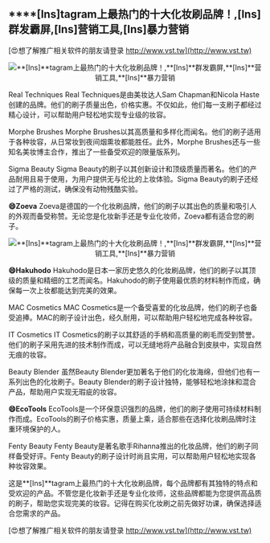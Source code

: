 ## ****[Ins]**tagram上最热门的十大化妆刷品牌！,**[Ins]**群发霸屏,**[Ins]**营销工具,**[Ins]**暴力营销**

[😍想了解推广相关软件的朋友请登录 http://www.vst.tw](http://www.vst.tw)

 <center><img src="https://vst.tw/MP4/tuiguang/png/5.png" alt="**[Ins]**tagram上最热门的十大化妆刷品牌！,**[Ins]**群发霸屏,**[Ins]**营销工具,**[Ins]**暴力营销"></center>

Real Techniques
Real Techniques是由美妆达人Sam Chapman和Nicola Haste创建的品牌。他们的刷子质量出色，价格实惠。不仅如此，他们每一支刷子都经过精心设计，可以帮助用户轻松地实现专业级的妆容。

Morphe Brushes
Morphe Brushes以其高质量和多样化而闻名。他们的刷子适用于各种妆容，从日常妆到夜间烟熏妆都能胜任。此外，Morphe Brushes还与一些知名美妆博主合作，推出了一些备受欢迎的限量版系列。

Sigma Beauty
Sigma Beauty的刷子以其创新设计和顶级质量而著名。他们的产品耐用且易于使用，为用户提供无与伦比的上妆体验。Sigma Beauty的刷子还经过了严格的测试，确保没有动物残酷实验。

**😄Zoeva**
Zoeva是德国的一个化妆刷品牌，他们的刷子以其出色的质量和吸引人的外观而备受称赞。无论您是化妆新手还是专业化妆师，Zoeva都有适合您的刷子。

 <center><img src="https://vst.tw/MP4/tuiguang/png/1.png" alt="**[Ins]**tagram上最热门的十大化妆刷品牌！,**[Ins]**群发霸屏,**[Ins]**营销工具,**[Ins]**暴力营销"></center>

**😄Hakuhodo**
Hakuhodo是日本一家历史悠久的化妆刷品牌，他们的刷子以其顶级的质量和精细的工艺而闻名。Hakuhodo的刷子使用最优质的材料制作而成，确保每一次上妆都能达到完美的效果。

MAC Cosmetics
MAC Cosmetics是一个备受喜爱的化妆品牌，他们的刷子也备受追捧。MAC的刷子设计出色，经久耐用，可以帮助用户轻松地完成各种妆容。

IT Cosmetics
IT Cosmetics的刷子以其舒适的手柄和高质量的刷毛而受到赞誉。他们的刷子采用先进的技术制作而成，可以无缝地将产品融合到皮肤中，实现自然无痕的妆容。

Beauty Blender
虽然Beauty Blender更加著名于他们的化妆海绵，但他们也有一系列出色的化妆刷子。Beauty Blender的刷子设计独特，能够轻松地涂抹和混合产品，帮助用户实现无瑕疵的妆容。

**😄EcoTools**
EcoTools是一个环保意识强烈的品牌，他们的刷子使用可持续材料制作而成。EcoTools的刷子价格实惠，质量上乘，适合那些在选择化妆刷品牌时注重环境保护的人。

Fenty Beauty
Fenty Beauty是著名歌手Rihanna推出的化妆品牌，他们的刷子同样备受好评。Fenty Beauty的刷子设计时尚且实用，可以帮助用户轻松地实现各种妆容效果。

这是**[Ins]**tagram上最热门的十大化妆刷品牌，每个品牌都有其独特的特点和受欢迎的产品。不管您是化妆新手还是专业化妆师，这些品牌都能为您提供高品质的刷子，帮助您实现完美的妆容。记得在购买化妆刷之前先做好功课，确保选择适合您需求的产品。

[😍想了解推广相关软件的朋友请登录 http://www.vst.tw](http://www.vst.tw)



